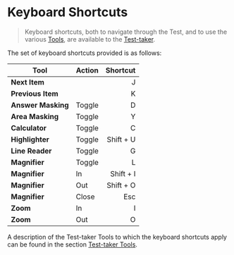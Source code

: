# Keyboard Shortcuts


> Keyboard shortcuts, both to navigate through the Test, and to use the various [Tools](../appendix/glossary.md#test-taker-tools), are available to the [Test-taker](../appendix/glossary.md#test-taker).


The set of keyboard shortcuts provided is as follows:

| **Tool**                 | Action   | Shortcut    |
|--------------------------|----------|------------:|
| **Next Item**            |          |           J |
| **Previous Item**        |          |           K |
| **Answer Masking**       | Toggle   |           D |
| **Area Masking**         | Toggle   |           Y |
| **Calculator**           | Toggle   |           C |
| **Highlighter**          | Toggle   |   Shift + U |
| **Line Reader**          | Toggle   |           G |
| **Magnifier**            | Toggle   |           L |
| **Magnifier**            | In       |   Shift + I |
| **Magnifier**            | Out      |   Shift + O |
| **Magnifier**            | Close    |         Esc |
| **Zoom**                 | In       |           I |
| **Zoom**                 | Out      |           O |


A description of the Test-taker Tools to which the keyboard shortcuts apply can be found in the section [Test-taker Tools](../taking-a-test/test-taker-tools.md).

